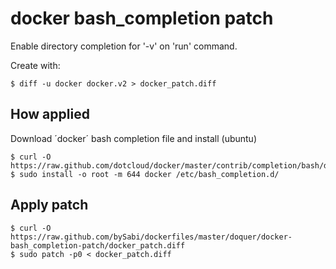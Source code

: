 # docker bash_completion patch

Enable directory completion for '-v' on 'run' command.

Create with:
```
$ diff -u docker docker.v2 > docker_patch.diff
```

## How applied

Download ´docker´ bash completion file and install (ubuntu)

```
$ curl -O https://raw.github.com/dotcloud/docker/master/contrib/completion/bash/docker
$ sudo install -o root -m 644 docker /etc/bash_completion.d/

```

## Apply patch

```
$ curl -O https://raw.github.com/bySabi/dockerfiles/master/doquer/docker-bash_completion-patch/docker_patch.diff
$ sudo patch -p0 < docker_patch.diff
```

